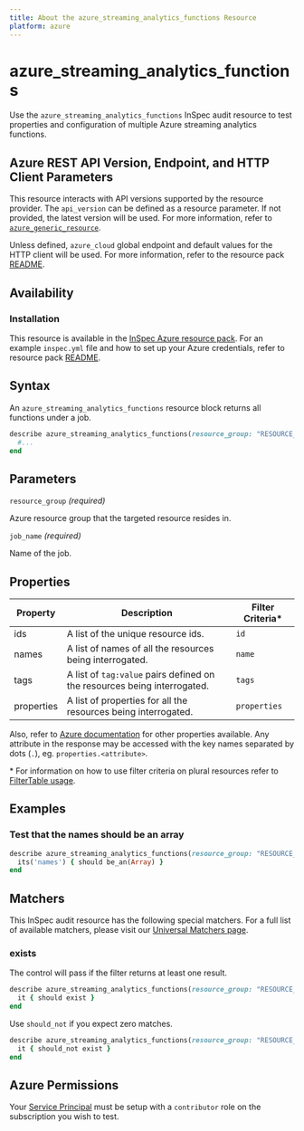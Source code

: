 ```yaml
---
title: About the azure_streaming_analytics_functions Resource
platform: azure
---
```


# azure_streaming_analytics_functions

Use the `azure_streaming_analytics_functions` InSpec audit resource to test properties and configuration of multiple Azure streaming analytics functions.

## Azure REST API Version, Endpoint, and HTTP Client Parameters

This resource interacts with API versions supported by the resource provider.
The `api_version` can be defined as a resource parameter.
If not provided, the latest version will be used.
For more information, refer to [`azure_generic_resource`](azure_generic_resource.md).

Unless defined, `azure_cloud` global endpoint and default values for the HTTP client will be used.
For more information, refer to the resource pack [README](../../README.md).

## Availability

### Installation

This resource is available in the [InSpec Azure resource pack](https://github.com/inspec/inspec-azure).
For an example `inspec.yml` file and how to set up your Azure credentials, refer to resource pack [README](../../README.md#Service-Principal).

## Syntax

An `azure_streaming_analytics_functions` resource block returns all functions  under a job.

```ruby
describe azure_streaming_analytics_functions(resource_group: "RESOURCE_GROUP", job_name: "AZURE_STREAMING_JOB_NAME") do
  #...
end
```

## Parameters

`resource_group` _(required)_

Azure resource group that the targeted resource resides in.

`job_name` _(required)_

Name of the job.
## Properties

|Property       | Description                                                                          | Filter Criteria<superscript>*</superscript> |
|---------------|--------------------------------------------------------------------------------------|-----------------|
| ids           | A list of the unique resource ids.                                                   | `id`            |
| names         | A list of names of all the resources being interrogated.                             | `name`          |
| tags          | A list of `tag:value` pairs defined on the resources being interrogated.             | `tags`          |
| properties    | A list of properties for all the resources being interrogated.                       | `properties`    |

Also, refer to [Azure documentation](https://docs.microsoft.com/en-us/rest/api/streamanalytics/) for other properties available.
Any attribute in the response may be accessed with the key names separated by dots (`.`), eg. `properties.<attribute>`.

<superscript>*</superscript> For information on how to use filter criteria on plural resources refer to [FilterTable usage](https://github.com/inspec/inspec/blob/master/dev-docs/filtertable-usage.md).

## Examples

### Test that the names should be an array

```ruby
describe azure_streaming_analytics_functions(resource_group: "RESOURCE_GROUP", job_name: "AZURE_STREAMING_JOB_NAME") do
  its('names') { should be_an(Array) }
end

```
## Matchers

This InSpec audit resource has the following special matchers. For a full list of available matchers, please visit our [Universal Matchers page](https://www.inspec.io/docs/reference/matchers/).

### exists

The control will pass if the filter returns at least one result.
```ruby
describe azure_streaming_analytics_functions(resource_group: "RESOURCE_GROUP", job_name: "AZURE_STREAMING_JOB_NAME") do
  it { should exist }
end
```

Use `should_not` if you expect zero matches.

```ruby
describe azure_streaming_analytics_functions(resource_group: "RESOURCE_GROUP", job_name: "AZURE_STREAMING_JOB_NAME") do
  it { should_not exist }
end
```
## Azure Permissions

Your [Service Principal](https://docs.microsoft.com/en-us/azure/azure-resource-manager/resource-group-create-service-principal-portal) must be setup with a `contributor` role on the subscription you wish to test.
